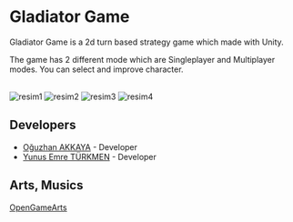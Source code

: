 # Gladiator Game
Gladiator Game is a  2d turn based strategy game which made with Unity. 
 
 The game has 2 different mode which are Singleplayer and Multiplayer modes. You can select and improve character. <br/> <br/>
 
 ![resim1](https://github.com/oguzhanakkaya/Gladiator-Game/blob/master/TOS_Gladiator/Screenshots/1.png)
 ![resim2](https://github.com/oguzhanakkaya/Gladiator-Game/blob/master/TOS_Gladiator/Screenshots/2.png)
 ![resim3](https://github.com/oguzhanakkaya/Gladiator-Game/blob/master/TOS_Gladiator/Screenshots/3.png)
 ![resim4](https://github.com/oguzhanakkaya/Gladiator-Game/blob/master/TOS_Gladiator/Screenshots/4.png)
 
 
 ## Developers
 * [Oğuzhan AKKAYA](https://github.com/oguzhanakkaya) - Developer <br/>
 * [Yunus Emre TÜRKMEN](https://github.com/yunusemretrkmen) - Developer <br/>
 
 ## Arts, Musics
 [OpenGameArts](https://opengameart.org)
